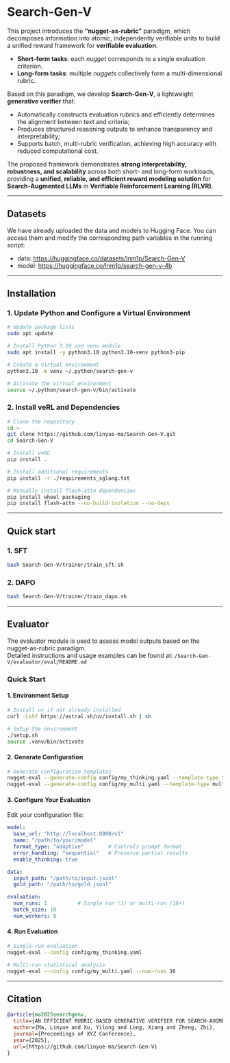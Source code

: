 # Search-Gen-V

This project introduces the **“nugget-as-rubric”** paradigm, which decomposes information into atomic, independently verifiable units to build a unified reward framework for **verifiable evaluation**.

- **Short-form tasks**: each *nugget* corresponds to a single evaluation criterion.  
- **Long-form tasks**: multiple *nuggets* collectively form a multi-dimensional rubric.

Based on this paradigm, we develop **Search-Gen-V**, a lightweight **generative verifier** that:

- Automatically constructs evaluation rubrics and efficiently determines the alignment between text and criteria;  
- Produces structured reasoning outputs to enhance transparency and interpretability;  
- Supports batch, multi-rubric verification, achieving high accuracy with reduced computational cost.

The proposed framework demonstrates **strong interpretability, robustness, and scalability** across both short- and long-form workloads, providing a **unified, reliable, and efficient reward modeling solution** for **Search-Augmented LLMs** in **Verifiable Reinforcement Learning (RLVR)**.

---

## Datasets

We have already uploaded the data and models to Hugging Face. You can access them and modify the corresponding path variables in the running script:
- data: https://huggingface.co/datasets/lnm1p/Search-Gen-V
- model: https://huggingface.co/lnm1p/search-gen-v-4b

---

## Installation

### 1. Update Python and Configure a Virtual Environment

```bash
# Update package lists
sudo apt update

# Install Python 3.10 and venv module
sudo apt install -y python3.10 python3.10-venv python3-pip

# Create a virtual environment
python3.10 -m venv ~/.python/search-gen-v

# Activate the virtual environment
source ~/.python/search-gen-v/bin/activate
```

### 2. Install veRL and Dependencies

```bash
# Clone the repository
cd ~
git clone https://github.com/linyue-ma/Search-Gen-V.git
cd Search-Gen-V

# Install veRL
pip install .

# Install additional requirements
pip install -r ./requirements_sglang.txt

# Manually install flash-attn dependencies
pip install wheel packaging
pip install flash-attn --no-build-isolation --no-deps
```
---

## Quick start

### 1. SFT
```bash
bash Search-Gen-V/trainer/train_sft.sh
```

### 2. DAPO
```bash
bash Search-Gen-V/trainer/train_dapo.sh
```
---

## Evaluator

The evaluator module is used to assess model outputs based on the nugget-as-rubric paradigm.  
Detailed instructions and usage examples can be found at: `/Search-Gen-V/evaluator/eval/README.md`
###  Quick Start

#### 1. Environment Setup
```bash
# Install uv if not already installed
curl -LsSf https://astral.sh/uv/install.sh | sh

# Setup the environment
./setup.sh
source .venv/bin/activate
```

#### 2. Generate Configuration
```bash
# Generate configuration templates
nugget-eval --generate-config config/my_thinking.yaml --template-type thinking
nugget-eval --generate-config config/my_multi.yaml --template-type multi_run
```

#### 3. Configure Your Evaluation
Edit your configuration file:
```yaml
model:
  base_url: "http://localhost:8000/v1"
  name: "/path/to/your/model"
  format_type: "adaptive"        # Controls prompt format
  error_handling: "sequential"   # Preserve partial results
  enable_thinking: true

data:
  input_path: "/path/to/input.jsonl"
  gold_path: "/path/to/gold.jsonl"

evaluation:
  num_runs: 1          # Single run (1) or multi-run (16+)
  batch_size: 10
  num_workers: 8
```

#### 4. Run Evaluation
```bash
# Single-run evaluation
nugget-eval --config config/my_thinking.yaml

# Multi-run statistical analysis  
nugget-eval --config config/my_multi.yaml --num-runs 16
```
---

## Citation

```bibtex
@article{ma2025searchgenv,
  title={AN EFFICIENT RUBRIC-BASED GENERATIVE VERIFIER FOR SEARCH-AUGMENTED LLMS},
  author={Ma, Linyue and Xu, Yilong and Long, Xiang and Zheng, Zhi},
  journal={Proceedings of XYZ Conference},
  year={2025},
  url={https://github.com/linyue-ma/Search-Gen-V}
}
```